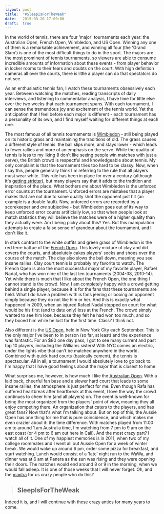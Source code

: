 ```yaml
---
layout: post
title:  "#SleepIsForTheWeak"
date:   2015-03-20 17:00:00
draft:  true
---
```


In the world of tennis, there are four 'major' tournaments each year: the Australian Open, French Open, Wimbledon, and US Open. Winning any  one of them is a remarkable achievement, and winning all four (the 'Grand Slam') is one of the most difficult things to do in the sport. The majors are the most prominent of tennis tournaments, so viewers are able to consume incredible amounts of information about these events - from player behavior in locker rooms to their fears and doubts on the court. With high definition cameras all over the courts, there is little a player can do that spectators do not see.

As an enthusiastic tennis fan, I watch these tournaments obsessively each year. Between watching the matches, reading transcripts of daily interviews, and listening to commentator analysis, I have time for little else over the two weeks that each tournament spans. With each tournament, I can sense the tremendous joy and excitement of the tennis world. Yet the anticipation that I feel before each major is different - each tournament has a personality of its own, and I find myself waiting for different things at each one.

The most famous of all tennis tournaments is [Wimbledon](http://www.wimbledon.com/index.html) - still being played on its historic grass and maintaining the traditions of old. The grass causes a different style of tennis: the ball slips more, and stays lower - which leads to fewer rallies and more of an emphasis on the serve. While the quality of tennis is less to my liking (I don't like seeing people win matches with just a serve), the British crowd is respectful and knowledgeable about tennis. My only complaint is that the tournament tries too hard to be classy. Now, when I say this, people generally think I'm referring to the rule that all players must wear white. This rule has been in place for over a century (although it's [getting stricter](http://www.nytimes.com/2014/07/05/sports/tennis/at-wimbledon-white-is-in-style-whether-players-like-it-or-not.html)), but many players say that it adds to the tradition and inspiration of the place. What bothers _me_ about Wimbledon is the unforced error counts at the tournament. Unforced errors are mistakes that a player makes that are not due to some quality shot the opponent just hit (an example is a double fault). Now, unforced errors are recorded by a scorekeeper and _are_ subjective - but Wimbledon goes out of its way to keep unforced error counts artificially low, so that when people look at match statistics they will believe the matches were of a higher quality than they actually were. Am I being picky about this? Yes. But this manipulation attempts to create a false sense of grandeur about the tournament, and I don't like it.

In stark contrast to the white outfits and green grass of Wimbledon is the red terre battue of the [French Open](http://www.rolandgarros.com/en_FR/). This lovely mixture of clay and dirt covers the courts, and absolutely cakes players' socks and shoes over the course of the match. The clay also slows the ball down, meaning you see insane rallies. Clay court tennis is probably my favorite to watch. The French Open is also the most successful major of my favorite player, Rafael Nadal, who has won nine of the last ten tournaments (2004-08, 2010-14). Yet while there is much that I like about the French Open, the one thing I cannot stand is the crowd. Now, I am completely happy with a crowd getting behind a single player, because it is for the fans that these tournaments are held. What I do have a problem with is fans jeering or booing an opponent simply because they do not like him or her. And this is exactly what happened in 2009, when an injured Rafael Nadal stepped on court for what would be his first (and to date only) loss at the French. The crowd simply wanted to see him lose, because they felt he had won too much, and so they booed him while he lost for the first time. Class? I think not.

Also different is the [US Open](http://www.usopen.org/), held in New York City each September. This is the only major I've been to in person (so far, at least) and the experience was fantastic. For an $80 one day pass, I got to see many current and past top 10 players, including the Williams sisters! With NYC comes an electric, under the lights vibe that can't be matched anywhere in the world. Combined with quick hard courts (basically cement), the tennis is spectacular. All in all, a tournament I would absolutely love to go back to. I'm happy that I have good feelings about the major that is closest to home.

What surprises me, however, is how much I like the [Australian Open](http://www.ausopen.com/). With a laid back, cheerful fan base and a slower hard court that leads to some insane rallies, the atmosphere is just perfect for me. Even though Rafa has suffered heartbreak after heartbreak at this event, I love the way the crowd continues to cheer him (and all players) on. The event is well-known for being the most organized from the players' point of view, meaning they all enjoy competing there. An organization that caters to the players, and has great fans? Now that's what I'm talking about. But on top of this, the Aussie Open has one thing for me that is pure coincidence, and which makes me even crazier about it: the time difference. With matches played from 11:00 am to around 1 am Australia time, I'm watching from 7 pm to 9 am on the east coast (or 4 pm to 6 am out here in Cali). And the most crazy part? I watch all of it. One of my happiest memories is in 2011, when two of my college roommates and I went all out Aussie Open for a week of winter break. We would wake up around 6 pm, order some pizza for breakfast, and start watching. Lunch would consist of a 'late' night run to the WaWa, and dinner was at 6 am at Panera as the sun was rising and they were opening their doors. The matches would end around 8 or 9 in the morning, when we would fall asleep. It is one of those weeks that I will never forget. Oh, and the [mantra](https://twitter.com/paparesh/status/557958601096974336) for us crazy people who do this?

> ## SleepIsForTheWeak

Indeed it is, and I will continue with these crazy antics for many years to come.